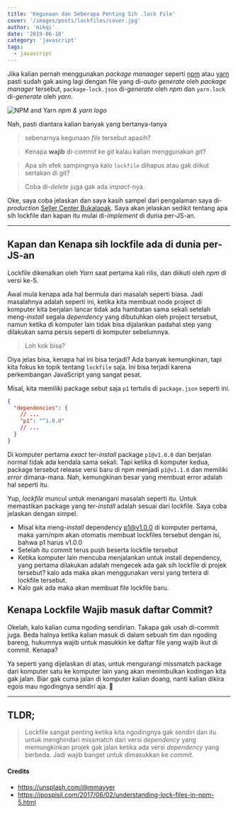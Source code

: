 ```yaml
---
title: 'Kegunaan dan Seberapa Penting Sih .lock File'
cover: '/images/posts/lockfiles/cover.jpg'
author: 'mikqi'
date: '2019-06-10'
category: 'javascript'
tags:
  - javascript
---
```


Jika kalian pernah menggunakan _package manaager_ seperti [npm](https://npmjs.org/) atau [yarn](https://yarnpkg.org) pasti sudah gak asing lagi dengan file yang di-_auto generate_ oleh _package manager_ tersebut, `package-lock.json` di-_generate_ oleh _npm_ dan `yarn.lock` di-_generate_ oleh _yarn_.

![NPM and Yarn](https://cdn-images-1.medium.com/max/1600/1*7CVvXHPBFuC9SrYqgxgc8Q.jpeg)
_npm & yarn logo_

Nah, pasti diantara kalian banyak yang bertanya-tanya

> sebenarnya kegunaan _file_ tersebut apasih?

> Kenapa **wajib** di-_commit_ ke _git_ kalau kalian menggunakan _git_?

> Apa sih efek sampingnya kalo `lockfile` dihapus atau gak diikut sertakan di git?

> Coba di-_delete_ juga gak ada _impact_-nya.

Oke, saya coba jelaskan dan saya kasih sampel dari pengalaman saya di-_production_ [Seller Center Bukalapak](https://seller.bukalapak.com/). Saya akan jelaskan sedikit tentang apa sih lockfile dan kapan itu mulai di-_implement_ di dunia per-JS-an.

---

## Kapan dan Kenapa sih lockfile ada di dunia per-JS-an

Lockfile dikenalkan oleh _Yarn_ saat pertama kali rilis, dan diikuti oleh _npm_ di versi ke-5.

Awal mula kenapa ada hal bermula dari masalah seperti biasa. Jadi masalahnya adalah seperti ini, ketika kita membuat node project di komputer kita berjalan lancar tidak ada hambatan sama sekali setelah meng-_install_ segala _dependency_ yang dibutuhkan oleh project tersebut, namun ketika di komputer lain tidak bisa dijalankan padahal step yang dilakukan sama persis seperti di komputer sebelumnya.

> Loh kok bisa?

Oiya jelas bisa, kenapa hal ini bisa terjadi? Ada banyak kemungkinan, tapi kita fokus ke topik tentang `lockfile` saja. Ini bisa terjadi karena perkembangan JavaScript yang sangat pesat.

Misal, kita memiliki package sebut saja `p1` tertulis di `package.json` seperti ini.

```json
{
  "dependencies": {
    // ...
    "p1": "^1.0.0"
    // ...
  }
}
```

Di komputer pertama _exact_ ter-_install_ package `p1@v1.0.0` dan berjalan normal tidak ada kendala sama sekali. Tapi ketika di komputer kedua, package tersebut release versi baru di npm menjadi `p1@v1.1.0` dan memiliki _error_ dimana-mana. Nah, kemungkinan besar yang membuat error adalah hal seperti itu.

Yup, _lockfile_ muncul untuk menangani masalah seperti itu. Untuk memastikan package yang ter-_install_ adalah sesuai dari lockfile. Saya coba jelaskan dengan simpel.

- Misal kita meng-_install_ dependency p1@v1.0.0 di komputer pertama, maka yarn/npm akan otomatis membuat lockfiles tersebut dengan isi, bahwa p1 harus v1.0.0
- Setelah itu commit terus push beserta lockfile tersebut
- Ketika komputer lain mencuba menjalankan untuk install dependency, yang pertama dilakukan adalah mengecek ada gak sih lockfile di projek tersebut? kalo ada maka akan menggunakan versi yang tertera di lockfile tersebut.
- Kalo gak ada maka akan membuat file lockfile baru.

## Kenapa Lockfile Wajib masuk daftar Commit?

Okelah, kalo kalian cuma ngoding sendirian. Takapa gak usah di-commit juga. Beda halnya ketika kalian masuk di dalam sebuah tim dan ngoding bareng, hukumnya wajib untuk masukkin ke daftar file yang wajib ikut di commit. Kenapa?

Ya seperti yang dijelaskan di atas, untuk mengurangi missmatch package dari komputer satu ke komputer lain yang akan menimbulkan kodingan kita gak jalan. Biar gak cuma jalan di komputer kalian doang, nanti kalian dikira egois mau ngodingnya sendiri aja. 🙊

---

## TLDR;

> Lockfile sangat penting ketika kita ngodingnya gak sendiri dan itu untuk menghindari missmatch dari versi _dependency_ yang memungkinkan projek gak jalan ketika ada versi _dependency_ yang berbeda. Jadi wajib banget untuk dimasukkan ke _commit_.

#### Credits

- https://unsplash.com/@mmayyer
- https://jpospisil.com/2017/06/02/understanding-lock-files-in-npm-5.html
